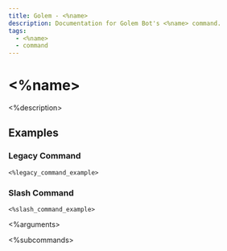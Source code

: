 ```yaml
---
title: Golem - <%name>
description: Documentation for Golem Bot's <%name> command.
tags:
  - <%name>
  - command
---
```


# <%name>

<%description>

## Examples

### Legacy Command

```
<%legacy_command_example>
```

### Slash Command

```
<%slash_command_example>
```

<%arguments>

<%subcommands>
